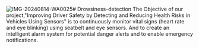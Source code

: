 ![IMG-20240814-WA0025](https://github.com/user-attachments/assets/ba8573c4-3f23-40b1-af59-036a617a6b3f)# Drowsiness-detection
The Objective of our project,"Improving Driver Safety by Detecting and Reducing Health Risks in Vehicles Using Sensors" is to continuously monitor vital signs (heart rate and eye blinking) using seatbelt and eye sensors. And to create an intelligent alarm system for potential danger alerts and to enable emergency notifications.


